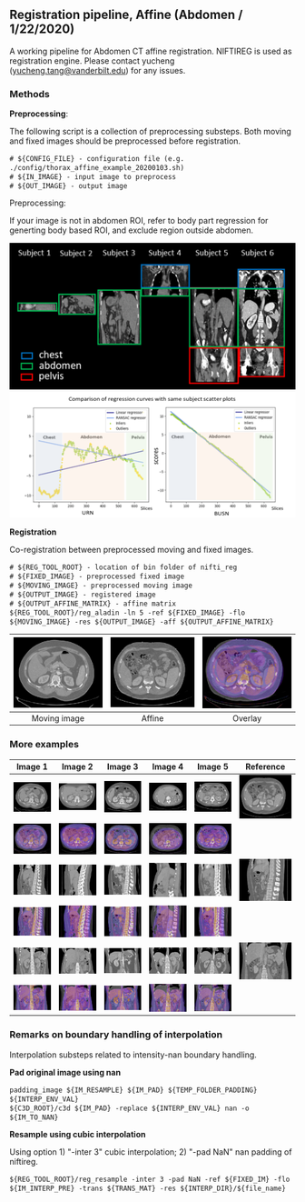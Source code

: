 ## Registration pipeline, Affine (Abdomen / 1/22/2020)

A working pipeline for Abdomen CT affine registration. NIFTIREG is used as registration engine. Please contact yucheng (yucheng.tang@vanderbilt.edu) for any issues.

### Methods

**Preprocessing**:

The following script is a collection of preprocessing substeps. Both moving and fixed images should be preprocessed before registration.

    # ${CONFIG_FILE} - configuration file (e.g. ./config/thorax_affine_example_20200103.sh)
    # ${IN_IMAGE} - input image to preprocess
    # ${OUT_IMAGE} - output image


Preprocessing:

If your image is not in abdomen ROI, refer to body part regression for generting body based ROI, and exclude region outside abdomen.

![ref_intens_clip_A](./figs_Ab/BPR_demo.png)
![ref_intens_clip_A](./figs_Ab/BPR_demo2.png)



**Registration**

Co-registration between preprocessed moving and fixed images.

    # ${REG_TOOL_ROOT} - location of bin folder of nifti_reg
    # ${FIXED_IMAGE} - preprocessed fixed image
    # ${MOVING_IMAGE} - preprocessed moving image
    # ${OUTPUT_IMAGE} - registered image
    # ${OUTPUT_AFFINE_MATRIX} - affine matrix
    ${REG_TOOL_ROOT}/reg_aladin -ln 5 -ref ${FIXED_IMAGE} -flo ${MOVING_IMAGE} -res ${OUTPUT_IMAGE} -aff ${OUTPUT_AFFINE_MATRIX}

| ![ref_intens_clip_A](./figs_Ab/moving_demo.png) |  ![padded_C](./figs_Ab/target_demo.png) | ![ref_intens_clip_A](./figs_Ab/overlay_demo.png) |
|:----------:|:-------------:|:------:|
|Moving image | Affine | Overlay |



### More examples

|Image 1| Image 2 | Image 3 | Image 4 | Image 5 | Reference | 
|:---:|:---:|:---:|:---:|:---:|:---:|
|![ref_intens_clip_C](./figs_Ab/moving_1.png)| ![ref_intens_clip_C](./figs_Ab/moving_2.png) | ![ref_intens_clip_C](./figs_Ab/moving_3.png) | ![ref_intens_clip_C](./figs_Ab/moving_4.png) | ![ref_intens_clip_C](./figs_Ab/moving_5.png) | ![ref_intens_clip_C](./figs_Ab/target_1.png) |
|![ref_intens_clip_C](./figs_Ab/overlay_1.png)| ![ref_intens_clip_C](./figs_Ab/overlay_2.png) | ![ref_intens_clip_C](./figs_Ab/overlay_3.png) | ![ref_intens_clip_C](./figs_Ab/overlay_4.png) | ![ref_intens_clip_C](./figs_Ab/overlay_5.png) |  |
|![ref_intens_clip_C](./figs_Ab/moving_11.png)| ![ref_intens_clip_C](./figs_Ab/moving_22.png) | ![ref_intens_clip_C](./figs_Ab/moving_33.png) | ![ref_intens_clip_C](./figs_Ab/moving_44.png) | ![ref_intens_clip_C](./figs_Ab/moving_55.png) | ![ref_intens_clip_C](./figs_Ab/target_11.png) |
|![ref_intens_clip_C](./figs_Ab/overlay_11.png)| ![ref_intens_clip_C](./figs_Ab/overlay_22.png) | ![ref_intens_clip_C](./figs_Ab/overlay_33.png) | ![ref_intens_clip_C](./figs_Ab/overlay_44.png) | ![ref_intens_clip_C](./figs_Ab/overlay_55.png) |  |
|![ref_intens_clip_C](./figs_Ab/moving_111.png)| ![ref_intens_clip_C](./figs_Ab/moving_222.png) | ![ref_intens_clip_C](./figs_Ab/moving_333.png) | ![ref_intens_clip_C](./figs_Ab/moving_444.png) | ![ref_intens_clip_C](./figs_Ab/moving_555.png) | ![ref_intens_clip_C](./figs_Ab/target_111.png) |
|![ref_intens_clip_C](./figs_Ab/overlay_111.png)| ![ref_intens_clip_C](./figs_Ab/overlay_222.png) | ![ref_intens_clip_C](./figs_Ab/overlay_333.png) | ![ref_intens_clip_C](./figs_Ab/overlay_444.png) | ![ref_intens_clip_C](./figs_Ab/overlay_555.png) |  |


<!---
your comment goes here
and here

### Affine Template/Atlas (SPORE)

|Unregistered| Affine average | Variance (log) | Reference |
|:---:|:---:|:---:|:---:|
|![ref_intens_clip_C](./figs/ori_average_A.png)|![ref_intens_clip_C](./figs/template_affine_1_A.png)| ![ref_intens_clip_C](./figs/variance_A.png) |![ref_intens_clip_C](./figs/ref_pad_A.png)|
|![ref_intens_clip_C](./figs/ori_average_S.png)|![ref_intens_clip_C](./figs/template_affine_1_S.png)| ![ref_intens_clip_C](./figs/variance_S.png) |![ref_intens_clip_C](./figs/ref_pad_S.png)|
|![ref_intens_clip_C](./figs/ori_average_C.png)|![ref_intens_clip_C](./figs/template_affine_1_C.png)| ![ref_intens_clip_C](./figs/variance_C.png) |![ref_intens_clip_C](./figs/ref_pad_C.png)|

Note: 1 failed case out of 1473 scans.

-->

### Remarks on boundary handling of interpolation

Interpolation substeps related to intensity-nan boundary handling.

**Pad original image using nan**

    padding_image ${IM_RESAMPLE} ${IM_PAD} ${TEMP_FOLDER_PADDING} ${INTERP_ENV_VAL}
    ${C3D_ROOT}/c3d ${IM_PAD} -replace ${INTERP_ENV_VAL} nan -o ${IM_TO_NAN}
    

**Resample using cubic interpolation**

Using option 1) "-inter 3" cubic interpolation; 2) "-pad NaN" nan padding of niftireg.

    ${REG_TOOL_ROOT}/reg_resample -inter 3 -pad NaN -ref ${FIXED_IM} -flo ${IM_INTERP_PRE} -trans ${TRANS_MAT} -res ${INTERP_DIR}/${file_name}


